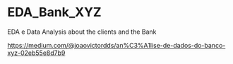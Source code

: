 # EDA_Bank_XYZ
EDA e Data Analysis about the clients and the Bank

https://medium.com/@joaovictordds/an%C3%A1lise-de-dados-do-banco-xyz-02eb55e8d7b9
